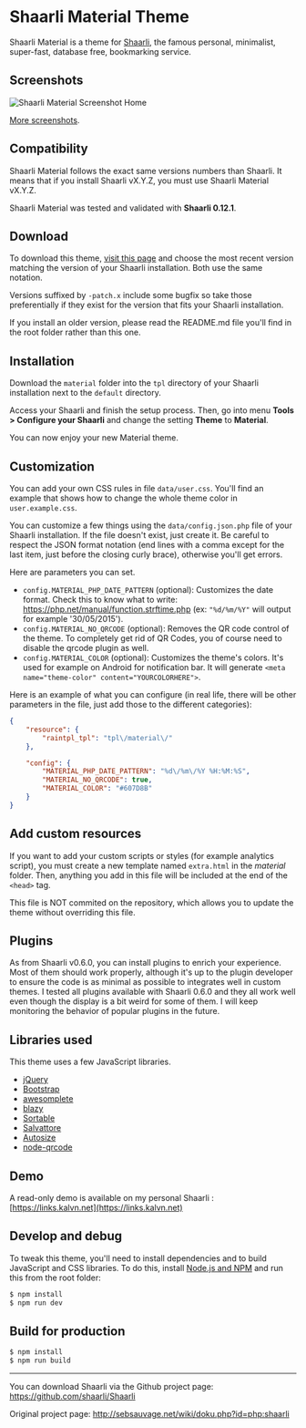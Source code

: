 # Shaarli Material Theme
Shaarli Material is a theme for [Shaarli](https://github.com/shaarli/Shaarli), the famous personal, minimalist, super-fast, database free, bookmarking service.


## Screenshots
![Shaarli Material Screenshot Home](https://raw.githubusercontent.com/kalvn/Shaarli-Material/master/screenshots/showcase.png)

[More screenshots](https://github.com/kalvn/Shaarli-Material/tree/master/screenshots).


## Compatibility
Shaarli Material follows the exact same versions numbers than Shaarli. It means that if you install Shaarli vX.Y.Z, you must use Shaarli Material vX.Y.Z.

Shaarli Material was tested and validated with **Shaarli 0.12.1**.


## Download
To download this theme, [visit this page](https://github.com/kalvn/Shaarli-Material/releases) and choose the most recent version matching the version of your Shaarli installation. Both use the same notation.

Versions suffixed by `-patch.x` include some bugfix so take those preferentially if they exist for the version that fits your Shaarli installation.

If you install an older version, please read the README.md file you'll find in the root folder rather than this one.


## Installation
Download the `material` folder into the `tpl` directory of your Shaarli installation next to the `default` directory.

Access your Shaarli and finish the setup process. Then, go into menu **Tools > Configure your Shaarli** and change the setting **Theme** to **Material**.

You can now enjoy your new Material theme.


## Customization
You can add your own CSS rules in file `data/user.css`. You'll find an example that shows how to change the whole theme color in `user.example.css`.

You can customize a few things using the `data/config.json.php` file of your Shaarli installation. If the file doesn't exist, just create it. Be careful to respect the JSON format notation (end lines with a comma except for the last item, just before the closing curly brace), otherwise you'll get errors.

Here are parameters you can set.

- `config.MATERIAL_PHP_DATE_PATTERN` (optional): Customizes the date format. Check this to know what to write: https://php.net/manual/function.strftime.php (ex: `"%d/%m/%Y"` will output for example '30/05/2015').
- `config.MATERIAL_NO_QRCODE` (optional): Removes the QR code control of the theme. To completely get rid of QR Codes, you of course need to disable the qrcode plugin as well.
- `config.MATERIAL_COLOR` (optional): Customizes the theme's colors. It's used for example on Android for notification bar. It will generate `<meta name="theme-color" content="YOURCOLORHERE">`.


Here is an example of what you can configure (in real life, there will be other parameters in the file, just add those to the different categories):

```json
{
    "resource": {
        "raintpl_tpl": "tpl\/material\/"
    },

    "config": {
        "MATERIAL_PHP_DATE_PATTERN": "%d\/%m\/%Y %H:%M:%S",
        "MATERIAL_NO_QRCODE": true,
        "MATERIAL_COLOR": "#607D8B"
    }
}
```

## Add custom resources
If you want to add your custom scripts or styles (for example analytics script), you must create a new template named `extra.html` in the *material* folder.
Then, anything you add in this file will be included at the end of the `<head>` tag.

This file is NOT commited on the repository, which allows you to update the theme without overriding this file.

## Plugins
As from Shaarli v0.6.0, you can install plugins to enrich your experience.
Most of them should work properly, although it's up to the plugin developer to ensure the code is as minimal as possible to integrates well in custom themes.
I tested all plugins available with Shaarli 0.6.0 and they all work well even though the display is a bit weird for some of them. I will keep monitoring the behavior of popular plugins in the future.

## Libraries used
This theme uses a few JavaScript libraries.

- [jQuery](http://jquery.com/)
- [Bootstrap](http://getbootstrap.com/)
- [awesomplete](http://leaverou.github.io/awesomplete/)
- [blazy](http://dinbror.dk/blazy/)
- [Sortable](http://rubaxa.github.io/Sortable/)
- [Salvattore](https://salvattore.js.org/)
- [Autosize](https://github.com/jackmoore/autosize/)
- [node-qrcode](https://github.com/soldair/node-qrcode)


## Demo
A read-only demo is available on my personal Shaarli : [https://links.kalvn.net](https://links.kalvn.net)


## Develop and debug
To tweak this theme, you'll need to install dependencies and to build JavaScript and CSS libraries. To do this, install [Node.js and NPM](https://nodejs.org) and run this from the root folder:

```bash
$ npm install
$ npm run dev
```


## Build for production

```bash
$ npm install
$ npm run build
```


------------------------------------------------------------------------------

You can download Shaarli via the Github project page: https://github.com/shaarli/Shaarli

Original project page: http://sebsauvage.net/wiki/doku.php?id=php:shaarli
